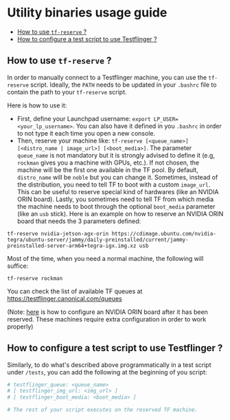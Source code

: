 # Utility binaries usage guide

* [How to use `tf-reserve` ?](#howto_tf_reserve)
* [How to configure a test script to use Testflinger ?](#howto_configure_test_with_tf)

## <a name="howto_tf_reserve"></a>How to use `tf-reserve` ?

In order to manually connect to a Testflinger machine, you can use the `tf-reserve` script. Ideally, the `PATH` needs to be updated in your `.bashrc` file to contain the path to your `tf-reserve` script.

Here is how to use it:

* First, define your Launchpad username: `export LP_USER=<your_lp_username>`. You can also have it defined in you `.bashrc` in order to not type it each time you open a new console.
* Then, reserve your machine like: `tf-reserve [<queue_name>] [<distro_name | image_url>] [<boot_media>]`. The parameter `queue_name` is not mandatory but it is strongly advised to define it (e.g, `rockman` gives you a machine with GPUs, etc.). If not chosen, the machine will be the first one available in the TF pool. By default, `distro_name` will be `noble` but you can change it. Sometimes, instead of the distribution, you need to tell TF to boot with a custom `image_url`. This can be useful to reserve special kind of hardwares (like an NVIDIA ORIN board). Lastly, you sometimes need to tell TF from which media the machine needs to boot through the optional `boot_media` parameter (like an `usb` stick). Here is an example on how to reserve an NVIDIA ORIN board that needs the 3 parameters defined:

```
tf-reserve nvidia-jetson-agx-orin https://cdimage.ubuntu.com/nvidia-tegra/ubuntu-server/jammy/daily-preinstalled/current/jammy-preinstalled-server-arm64+tegra-igx.img.xz usb
```

Most of the time, when you need a normal machine, the following will suffice:
```
tf-reserve rockman
```

You can check the list of available TF queues at https://testflinger.canonical.com/queues

(Note: [here](https://docs.google.com/document/d/1YhwbyWNGz4K8k8zsKhMBqbII5NkuD70cxCfOs5aPOl0/edit) is how to configure an NVIDIA ORIN board after it has been reserved. These machines require extra configuration in order to work properly)

## <a name="howto_configure_test_with_tf"></a>How to configure a test script to use Testflinger ?

Similarly, to do what's described above programmatically in a test script under `/tests`, you can add the following at the beginning of you script:

```bash
# testflinger_queue: <queue_name>
# [ testflinger_img_url: <img_url> ]
# [ testflinger_boot_media: <boot_media> ]

# The rest of your script executes on the reserved TF machine.
```